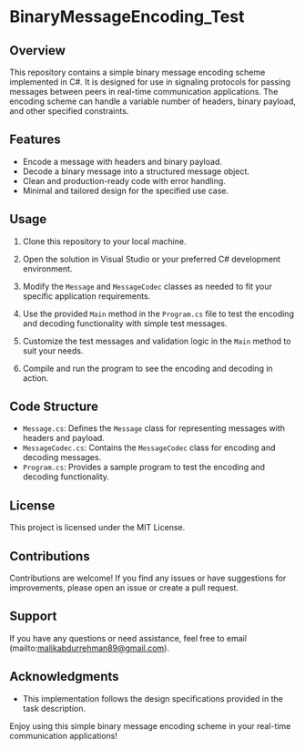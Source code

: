 # BinaryMessageEncoding_Test

## Overview

This repository contains a simple binary message encoding scheme implemented in C#. It is designed for use in signaling protocols for passing messages between peers in real-time communication applications. 
The encoding scheme can handle a variable number of headers, binary payload, and other specified constraints.

## Features

- Encode a message with headers and binary payload.
- Decode a binary message into a structured message object.
- Clean and production-ready code with error handling.
- Minimal and tailored design for the specified use case.

## Usage

1. Clone this repository to your local machine.

2. Open the solution in Visual Studio or your preferred C# development environment.

3. Modify the `Message` and `MessageCodec` classes as needed to fit your specific application requirements.

4. Use the provided `Main` method in the `Program.cs` file to test the encoding and decoding functionality with simple test messages.

5. Customize the test messages and validation logic in the `Main` method to suit your needs.

6. Compile and run the program to see the encoding and decoding in action.

## Code Structure

- `Message.cs`: Defines the `Message` class for representing messages with headers and payload.
- `MessageCodec.cs`: Contains the `MessageCodec` class for encoding and decoding messages.
- `Program.cs`: Provides a sample program to test the encoding and decoding functionality.

## License

This project is licensed under the MIT License.

## Contributions

Contributions are welcome! If you find any issues or have suggestions for improvements, please open an issue or create a pull request.

## Support

If you have any questions or need assistance, feel free to email (mailto:malikabdurrehman89@gmail.com).

## Acknowledgments

- This implementation follows the design specifications provided in the task description.

Enjoy using this simple binary message encoding scheme in your real-time communication applications!
